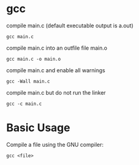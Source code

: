 # gcc

compile main.c (default executable output is a.out)

    gcc main.c

compile main.c into an outfile file main.o

    gcc main.c -o main.o

compile main.c and enable all warnings

    gcc -Wall main.c

compile main.c but do not run the linker

    gcc -c main.c

# Basic Usage

Compile a file using the GNU compiler: 

    gcc <file>
